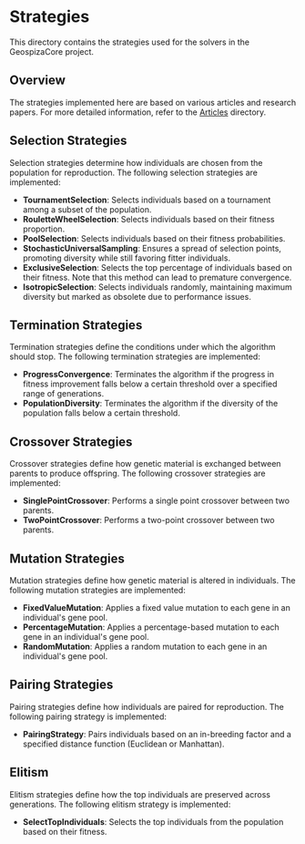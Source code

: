 # Strategies

This directory contains the strategies used for the solvers in the GeospizaCore project.

## Overview

The strategies implemented here are based on various articles and research papers. For more detailed information, refer to the [Articles](../../Articles/README.md) directory.

## Selection Strategies

Selection strategies determine how individuals are chosen from the population for reproduction. The following selection strategies are implemented:

- **TournamentSelection**: Selects individuals based on a tournament among a subset of the population.
- **RouletteWheelSelection**: Selects individuals based on their fitness proportion.
- **PoolSelection**: Selects individuals based on their fitness probabilities.
- **StochasticUniversalSampling**: Ensures a spread of selection points, promoting diversity while still favoring fitter individuals.
- **ExclusiveSelection**: Selects the top percentage of individuals based on their fitness. Note that this method can lead to premature convergence.
- **IsotropicSelection**: Selects individuals randomly, maintaining maximum diversity but marked as obsolete due to performance issues.

## Termination Strategies

Termination strategies define the conditions under which the algorithm should stop. The following termination strategies are implemented:

- **ProgressConvergence**: Terminates the algorithm if the progress in fitness improvement falls below a certain threshold over a specified range of generations.
- **PopulationDiversity**: Terminates the algorithm if the diversity of the population falls below a certain threshold.

## Crossover Strategies

Crossover strategies define how genetic material is exchanged between parents to produce offspring. The following crossover strategies are implemented:

- **SinglePointCrossover**: Performs a single point crossover between two parents.
- **TwoPointCrossover**: Performs a two-point crossover between two parents.

## Mutation Strategies

Mutation strategies define how genetic material is altered in individuals. The following mutation strategies are implemented:

- **FixedValueMutation**: Applies a fixed value mutation to each gene in an individual's gene pool.
- **PercentageMutation**: Applies a percentage-based mutation to each gene in an individual's gene pool.
- **RandomMutation**: Applies a random mutation to each gene in an individual's gene pool.

## Pairing Strategies

Pairing strategies define how individuals are paired for reproduction. The following pairing strategy is implemented:

- **PairingStrategy**: Pairs individuals based on an in-breeding factor and a specified distance function (Euclidean or Manhattan).

## Elitism

Elitism strategies define how the top individuals are preserved across generations. The following elitism strategy is implemented:

- **SelectTopIndividuals**: Selects the top individuals from the population based on their fitness.
